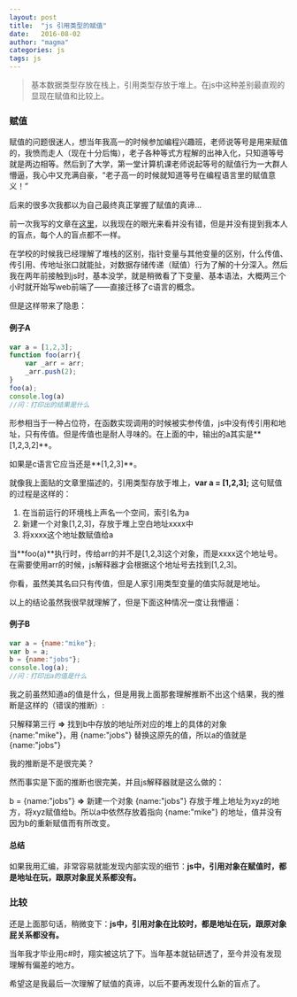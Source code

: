 ```yaml
---
layout: post
title:  "js 引用类型的赋值"
date:   2016-08-02
author: "magma"
categories: js
tags: js
---
```


> 基本数据类型存放在栈上，引用类型存放于堆上。在js中这种差别最直观的显现在赋值和比较上。

### 赋值
赋值的问题很迷人，想当年我高一的时候参加编程兴趣班，老师说等号是用来赋值的，我愤而走人（现在十分后悔），老子各种等式方程解的出神入化，只知道等号就是两边相等。然后到了大学，第一堂计算机课老师说起等号的赋值行为一大群人懵逼，我心中又充满自豪，“老子高一的时候就知道等号在编程语言里的赋值意义！”

后来的很多次我都以为自己最终真正掌握了赋值的真谛...

前一次我写的文章在[这里](http://blog.csdn.net/longjuesi/article/details/39694497)，以我现在的眼光来看并没有错，但是并没有提到我本人的盲点，每个人的盲点都不一样。

在学校的时候我已经理解了堆栈的区别，指针变量与其他变量的区别，什么传值、传引用、传地址张口就能扯，对数据存储传递（赋值）行为了解的十分深入。然后我在两年前接触到js时，基本没学，就是稍微看了下变量、基本语法，大概两三个小时就开始写web前端了——直接迁移了c语言的概念。

但是这样带来了隐患：

#### 例子A
```javascript
var a = [1,2,3];
function foo(arr){
	var _arr = arr;
	_arr.push(2);
}
foo(a);
console.log(a)
//问：打印出的结果是什么

```
形参相当于一种占位符，在函数实现调用的时候被实参传值，js中没有传引用和地址，只有传值。但是传值也是耐人寻味的。在上面的中，输出的a其实是**[1,2,3,2]**。

如果是c语言它应当还是**[1,2,3]**。

就像我上面贴的文章里描述的，引用类型存放于堆上，**var a = [1,2,3];** 这句赋值的过程是这样的：

1. 在当前运行的环境栈上声名一个空间，索引名为a
2. 新建一个对象[1,2,3]，存放于堆上空白地址xxxx中
3. 将xxxx这个地址数赋值给a

当**foo(a)**执行时，传给arr的并不是[1,2,3]这个对象，而是xxxx这个地址号。在需要使用arr的时候，js解释器才会根据这个地址号去找到[1,2,3]。

你看，虽然美其名曰只有传值，但是人家引用类型变量的值实际就是地址。

以上的结论虽然我很早就理解了，但是下面这种情况一度让我懵逼：

#### 例子B

```javascript
var a = {name:"mike"};
var b = a;
b = {name:"jobs"};
console.log(a);
//问：打印出a的值是什么
```
我之前虽然知道a的值是什么，但是用我上面那套理解推断不出这个结果，我的推断是这样的（错误的推断）:

只解释第三行 **=>**  找到b中存放的地址所对应的堆上的具体的对象 {name:"mike"}，用 {name:"jobs"} 替换这原先的值，所以a的值就是{name:"jobs"}

我的推断是不是很完美？

然而事实是下面的推断也很完美，并且js解释器就是这么做的：

b = {name:"jobs"} **=>**  新建一个对象 {name:"jobs"} 存放于堆上地址为xyz的地方，将xyz赋值给b。所以a中依然存放着指向 {name:"mike"} 的地址，值并没有因为b的重新赋值而有所改变。

#### 总结
如果我用汇编，非常容易就能发现内部实现的细节：**js中，引用对象在赋值时，都是地址在玩，跟原对象屁关系都没有。**

### 比较
还是上面那句话，稍微变下：**js中，引用对象在比较时，都是地址在玩，跟原对象屁关系都没有。**

当年我才毕业用c#时，翔实被这坑了下。当年基本就钻研透了，至今并没有发现理解有偏差的地方。



希望这是我最后一次理解了赋值的真谛，以后不要再发现什么新的盲点了。
